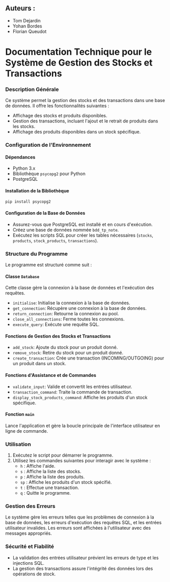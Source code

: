 ## Auteurs :
- Tom Dejardin
- Yohan Bordes
- Florian Queudot

# Documentation Technique pour le Système de Gestion des Stocks et Transactions

### Description Générale

Ce système permet la gestion des stocks et des transactions dans une base de données. Il offre les fonctionnalités suivantes :

- Affichage des stocks et produits disponibles.
- Gestion des transactions, incluant l'ajout et le retrait de produits dans les stocks.
- Affichage des produits disponibles dans un stock spécifique.

### Configuration de l'Environnement

#### Dépendances

- Python 3.x
- Bibliothèque `psycopg2` pour Python
- PostgreSQL

#### Installation de la Bibliothèque

```bash
pip install psycopg2
```

#### Configuration de la Base de Données

- Assurez-vous que PostgreSQL est installé et en cours d'exécution.
- Créez une base de données nommée `bdd_tp_note`.
- Exécutez les scripts SQL pour créer les tables nécessaires (`stocks`, `products`, `stock_products`, `transactions`).

### Structure du Programme

Le programme est structuré comme suit :

#### Classe `Database`

Cette classe gère la connexion à la base de données et l'exécution des requêtes.

- `initialise`: Initialise la connexion à la base de données.
- `get_connection`: Récupère une connexion à la base de données.
- `return_connection`: Retourne la connexion au pool.
- `close_all_connections`: Ferme toutes les connexions.
- `execute_query`: Exécute une requête SQL.

#### Fonctions de Gestion des Stocks et Transactions

- `add_stock`: Ajoute du stock pour un produit donné.
- `remove_stock`: Retire du stock pour un produit donné.
- `create_transaction`: Crée une transaction (INCOMING/OUTGOING) pour un produit dans un stock.

#### Fonctions d'Assistance et de Commandes

- `validate_input`: Valide et convertit les entrées utilisateur.
- `transaction_command`: Traite la commande de transaction.
- `display_stock_products_command`: Affiche les produits d'un stock spécifique.

#### Fonction `main`

Lance l'application et gère la boucle principale de l'interface utilisateur en ligne de commande.

### Utilisation

1. Exécutez le script pour démarrer le programme.
2. Utilisez les commandes suivantes pour interagir avec le système :
   - `h` : Affiche l'aide.
   - `s` : Affiche la liste des stocks.
   - `p` : Affiche la liste des produits.
   - `sp` : Affiche les produits d'un stock spécifié.
   - `t` : Effectue une transaction.
   - `q` : Quitte le programme.

### Gestion des Erreurs

Le système gère les erreurs telles que les problèmes de connexion à la base de données, les erreurs d'exécution des requêtes SQL, et les entrées utilisateur invalides. Les erreurs sont affichées à l'utilisateur avec des messages appropriés.

### Sécurité et Fiabilité

- La validation des entrées utilisateur prévient les erreurs de type et les injections SQL.
- La gestion des transactions assure l'intégrité des données lors des opérations de stock.
